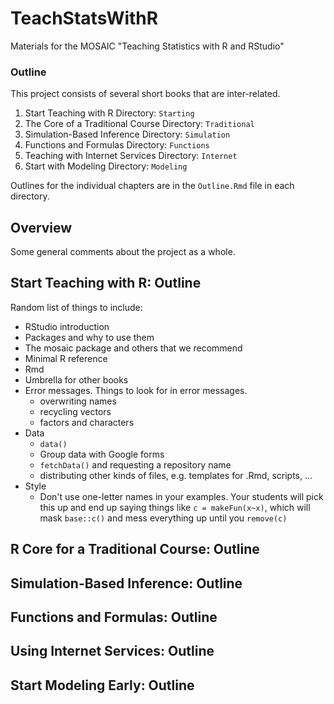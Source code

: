 TeachStatsWithR
===============




Materials for the MOSAIC "Teaching Statistics with R and RStudio"

### Outline

This project consists of several short books that are inter-related.

1. Start Teaching with R
    Directory: `Starting`
2.  The Core of a Traditional Course
    Directory: `Traditional`
3. Simulation-Based Inference
    Directory: `Simulation`
4. Functions and Formulas
    Directory: `Functions`
5. Teaching with Internet Services
    Directory: `Internet`
6. Start with Modeling
    Directory: `Modeling`

Outlines for the individual chapters are in the `Outline.Rmd` file in each directory.

## Overview

Some general comments about the project as a whole.

## Start Teaching with R: Outline


Random list of things to include:
* RStudio introduction
* Packages and why to use them
* The mosaic package and others that we recommend
* Minimal R reference
* Rmd
* Umbrella for other books
* Error messages.  Things to look for in error messages.
    * overwriting names
    * recycling vectors
    * factors and characters
* Data
    * `data()`
    * Group data with Google forms
    * `fetchData()` and requesting a repository name
    * distributing other kinds of files, e.g. templates for .Rmd, scripts, ...
* Style
    * Don't use one-letter names in your examples.  Your students will pick this up and end up saying things like `c = makeFun(x~x)`, which will mask `base::c()` and mess everything up until you `remove(c)`


## R Core for a Traditional Course: Outline


## Simulation-Based Inference: Outline


## Functions and Formulas: Outline


## Using Internet Services: Outline


## Start Modeling Early: Outline


